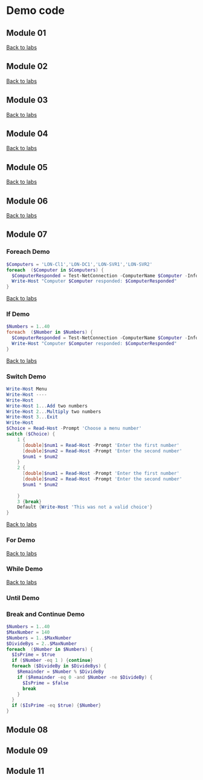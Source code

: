 # Demo code

## Module 01

[Back to labs](https://github.com/brentd09/AZ040Labs/blob/main/README.md#powershell-labs)
## Module 02

[Back to labs](https://github.com/brentd09/AZ040Labs/blob/main/README.md#powershell-labs)
## Module 03

[Back to labs](https://github.com/brentd09/AZ040Labs/blob/main/README.md#powershell-labs)
## Module 04

[Back to labs](https://github.com/brentd09/AZ040Labs/blob/main/README.md#powershell-labs)
## Module 05

[Back to labs](https://github.com/brentd09/AZ040Labs/blob/main/README.md#powershell-labs)
## Module 06

[Back to labs](https://github.com/brentd09/AZ040Labs/blob/main/README.md#powershell-labs)
## Module 07

### Foreach Demo

```PowerShell
$Computers = 'LON-Cl1','LON-DC1','LON-SVR1','LON-SVR2'
foreach  ($Computer in $Computers) {
  $ComputerResponded = Test-NetConnection -ComputerName $Computer -InformationLevel Quiet -WarningAction SilentlyContinue
  Write-Host "Computer $Computer responded: $ComputerResponded" 
}
```
[Back to labs](https://github.com/brentd09/AZ040Labs/blob/main/README.md#powershell-labs)

### If Demo

```PowerShell
$Numbers = 1..40
foreach  ($Number in $Numbers) {
  $ComputerResponded = Test-NetConnection -ComputerName $Computer -InformationLevel Quiet -WarningAction SilentlyContinue
  Write-Host "Computer $Computer responded: $ComputerResponded" 
}
```

[Back to labs](https://github.com/brentd09/AZ040Labs/blob/main/README.md#powershell-labs)
### Switch Demo

```PowerShell
Write-Host Menu
Write-Host ----
Write-Host 
Write-Host 1...Add two numbers 
Write-Host 2...Multiply two numbers
Write-Host 3...Exit
Write-Host 
$Choice = Read-Host -Prompt 'Choose a menu number'
switch ($Choice) {
    1 {
      [double]$num1 = Read-Host -Prompt 'Enter the first number'
      [double]$num2 = Read-Host -Prompt 'Enter the second number'
      $num1 + $num2 
    }
    2 {
      [double]$num1 = Read-Host -Prompt 'Enter the first number'
      [double]$num2 = Read-Host -Prompt 'Enter the second number'
      $num1 * $num2 
    
    }
    3 {break}
    Default {Write-Host 'This was not a valid choice'}
}
```
[Back to labs](https://github.com/brentd09/AZ040Labs/blob/main/README.md#powershell-labs)
### For Demo

[Back to labs](https://github.com/brentd09/AZ040Labs/blob/main/README.md#powershell-labs)
### While Demo

[Back to labs](https://github.com/brentd09/AZ040Labs/blob/main/README.md#powershell-labs)
### Until Demo

### Break and Continue Demo

```PowerShell
$Numbers = 1..40
$MaxNumber = 140
$Numbers = 1..$MaxNumber
$DivideBys = 2..$MaxNumber
foreach  ($Number in $Numbers) {
  $IsPrime = $true
  if ($Number -eq 1 ) {continue}
  foreach ($DivideBy in $DivideBys) {
    $Remainder = $Number % $DivideBy
    if ($Remainder -eq 0 -and $Number -ne $DivideBy) {
      $IsPrime = $false
      break
    }
  }
  if ($IsPrime -eq $true) {$Number}
}
```
## Module 08

## Module 09

## Module 11
